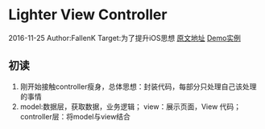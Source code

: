 # Lighter View Controller
2016-11-25 Author:FallenK
Target:为了提升iOS思想
[原文地址](https://objccn.io/issue-1-1/)  [Demo实例](https://github.com/objcio/issue-1-lighter-view-controllers)
## 初读
1. 刚开始接触controller瘦身，总体思想：封装代码，每部分只处理自己该处理的事情
2. model:数据层，获取数据，业务逻辑； view：展示页面，View 代码；controller层：将model与view结合


